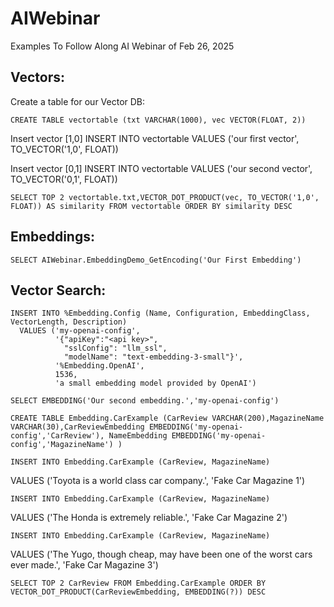 # AIWebinar
Examples To Follow Along AI Webinar of Feb 26, 2025

## Vectors:
Create a table for our Vector DB:

    CREATE TABLE vectortable (txt VARCHAR(1000), vec VECTOR(FLOAT, 2))


Insert vector [1,0] 
    INSERT INTO vectortable VALUES ('our first vector', TO_VECTOR('1,0', FLOAT))

Insert vector [0,1]
    INSERT INTO vectortable VALUES ('our second vector', TO_VECTOR('0,1', FLOAT))

    SELECT TOP 2 vectortable.txt,VECTOR_DOT_PRODUCT(vec, TO_VECTOR('1,0', FLOAT)) AS similarity FROM vectortable ORDER BY similarity DESC

## Embeddings:

    SELECT AIWebinar.EmbeddingDemo_GetEncoding('Our First Embedding')

## Vector Search:

    INSERT INTO %Embedding.Config (Name, Configuration, EmbeddingClass, VectorLength, Description)
      VALUES ('my-openai-config', 
              '{"apiKey":"<api key>", 
                "sslConfig": "llm_ssl", 
                "modelName": "text-embedding-3-small"}',
              '%Embedding.OpenAI', 
              1536,  
              'a small embedding model provided by OpenAI') 

    SELECT EMBEDDING('Our second embedding.','my-openai-config')

    CREATE TABLE Embedding.CarExample (CarReview VARCHAR(200),MagazineName VARCHAR(30),CarReviewEmbedding EMBEDDING('my-openai-config','CarReview'), NameEmbedding EMBEDDING('my-openai-config','MagazineName') )

    INSERT INTO Embedding.CarExample (CarReview, MagazineName)
VALUES ('Toyota is a world class car company.', 'Fake Car Magazine 1')

    INSERT INTO Embedding.CarExample (CarReview, MagazineName)
VALUES ('The Honda is extremely reliable.', 'Fake Car Magazine 2')

    INSERT INTO Embedding.CarExample (CarReview, MagazineName)
VALUES ('The Yugo, though cheap, may have been one of the worst cars ever made.', 'Fake Car Magazine 3')

    SELECT TOP 2 CarReview FROM Embedding.CarExample ORDER BY VECTOR_DOT_PRODUCT(CarReviewEmbedding, EMBEDDING(?)) DESC
